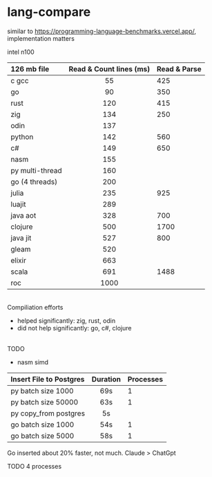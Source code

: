 # lang-compare

similar to https://programming-language-benchmarks.vercel.app/, implementation matters

intel n100

| 126 mb file     | Read & Count lines (ms) | Read & Parse |
| :-------------- | :---------------------: | ------------ |
| c gcc           |           55            | 425          |
| go              |           90            | 350          |
| rust            |           120           | 415          |
| zig             |           134           | 250          |
| odin            |           137           |              |
| python          |           142           | 560          |
| c#              |           149           | 650          |
| nasm            |           155           |
| py multi-thread |           160           |
| go (4 threads)  |           200           |
| julia           |           235           | 925          |
| luajit          |           289           |              |
| java aot        |           328           | 700          |
| clojure         |           500           | 1700         |
| java jit        |           527           | 800          |
| gleam           |           520           |              |
| elixir          |           663           |              |
| scala           |           691           | 1488         |
| roc             |          1000           |              |

<br>
Compiliation efforts

- helped significantly: zig, rust, odin
- did not help significantly: go, c#, clojure

<br>
TODO

- nasm simd

| Insert File to Postgres | Duration | Processes |
| :---------------------- | :------: | --------- |
| py batch size 1000      |   69s    | 1         |
| py batch size 50000     |   63s    | 1         |
| py copy_from postgres   |    5s    |
| go batch size 1000      |   54s    | 1         |
| go batch size 5000      |   58s    | 1         |

Go inserted about 20% faster, not much. Claude > ChatGpt

TODO
4 processes
